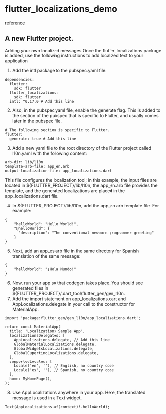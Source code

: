 # flutter_localizations_demo

   [reference](https://docs.flutter.dev/development/accessibility-and-localization/internationalization)

## A new Flutter project.

Adding your own localized messages
Once the flutter_localizations package is added, use the following instructions to add localized text to your application

1. Add the intl package to the pubspec.yaml file:

```
dependencies:
  flutter:
    sdk: flutter
  flutter_localizations:
    sdk: flutter
  intl: ^0.17.0 # Add this line
```

2. Also, in the pubspec.yaml file, enable the generate flag. This is added to the section of the pubspec that is specific to Flutter, and usually comes later in the pubspec file.

```
# The following section is specific to Flutter.
flutter:
  generate: true # Add this line
```

3. Add a new yaml file to the root directory of the Flutter project called l10n.yaml with the following content:

```
arb-dir: lib/l10n
template-arb-file: app_en.arb
output-localization-file: app_localizations.dart
```
This file configures the localization tool; in this example, the input files are located in ${FLUTTER_PROJECT}/lib/l10n, the app_en.arb file provides the template, and the generated localizations are placed in the app_localizations.dart file.

4. In ${FLUTTER_PROJECT}/lib/l10n, add the app_en.arb template file. For example:
```
{
    "helloWorld": "Hello World!",
    "@helloWorld": {
      "description": "The conventional newborn programmer greeting"
    }
}
```
5. Next, add an app_es.arb file in the same directory for Spanish translation of the same message:
```
{
    "helloWorld": "¡Hola Mundo!"
}
```
6. Now, run your app so that codegen takes place. You should see generated files in ${FLUTTER_PROJECT}/.dart_tool/flutter_gen/gen_l10n.
7. Add the import statement on app_localizations.dart and AppLocalizations.delegate in your call to the constructor for MaterialApp.
```
import 'package:flutter_gen/gen_l10n/app_localizations.dart';
```
```
return const MaterialApp(
  title: 'Localizations Sample App',
  localizationsDelegates: [
    AppLocalizations.delegate, // Add this line
    GlobalMaterialLocalizations.delegate,
    GlobalWidgetsLocalizations.delegate,
    GlobalCupertinoLocalizations.delegate,
  ],
  supportedLocales: [
    Locale('en', ''), // English, no country code
    Locale('es', ''), // Spanish, no country code
  ],
  home: MyHomePage(),
);
```
8. Use AppLocalizations anywhere in your app. Here, the translated message is used in a Text widget.
```
Text(AppLocalizations.of(context)!.helloWorld);
```

<!-- ## Getting Started

This project is a starting point for a Flutter application.

A few resources to get you started if this is your first Flutter project:

- [Lab: Write your first Flutter app](https://flutter.dev/docs/get-started/codelab)
- [Cookbook: Useful Flutter samples](https://flutter.dev/docs/cookbook)

For help getting started with Flutter, view our
[online documentation](https://flutter.dev/docs), which offers tutorials,
samples, guidance on mobile development, and a full API reference. -->
